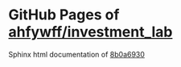 GitHub Pages of [ahfywff/investment_lab](https://github.com/ahfywff/investment_lab.git)
===
Sphinx html documentation of [8b0a6930](https://github.com/ahfywff/investment_lab/tree/8b0a6930ce0c03d12796dd0e7a37f98178fd1100)
